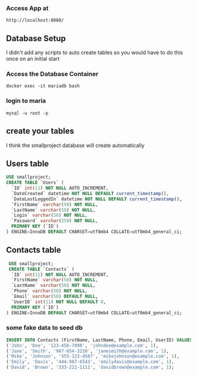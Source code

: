 ### **Access App at**
```http://localhost:8080/```

## **Database Setup**
I didn't add any scripts to auto create tables so you would have to do this once on an initial start
### **Access the Database Container**
```docker exec -it mariadb bash```
### login to maria
```mysql -u root -p```

## create your tables
I think the smallproject database will create automatically
## Users table
````sql
USE smallproject;
CREATE TABLE `Users` (
  `ID` int(11) NOT NULL AUTO_INCREMENT,
  `DateCreated` datetime NOT NULL DEFAULT current_timestamp(),
  `DateLastLoggedIn` datetime NOT NULL DEFAULT current_timestamp(),
  `FirstName` varchar(50) NOT NULL,
  `LastName` varchar(50) NOT NULL,
  `Login` varchar(50) NOT NULL,
  `Password` varchar(250) NOT NULL,
  PRIMARY KEY (`ID`)
) ENGINE=InnoDB DEFAULT CHARSET=utf8mb4 COLLATE=utf8mb4_general_ci;
````
## Contacts table

````sql
 USE smallproject; 
 CREATE TABLE `Contacts` (
  `ID` int(11) NOT NULL AUTO_INCREMENT,
  `FirstName` varchar(50) NOT NULL,
  `LastName` varchar(50) NOT NULL,
  `Phone` varchar(50) NOT NULL,
  `Email` varchar(50) DEFAULT NULL,
  `UserID` int(11) NOT NULL DEFAULT 0,
  PRIMARY KEY (`ID`)
) ENGINE=InnoDB DEFAULT CHARSET=utf8mb4 COLLATE=utf8mb4_general_ci;
````
### some fake data to seed db
````sql
INSERT INTO Contacts (FirstName, LastName, Phone, Email, UserID) VALUES
('John', 'Doe', '123-456-7890', 'johndoe@example.com', 1),
('Jane', 'Smith', '987-654-3210', 'janesmith@example.com', 1),
('Mike', 'Johnson', '555-123-4567', 'mikejohnson@example.com', 1),
('Emily', 'Davis', '444-987-6543', 'emilydavis@example.com', 1),
('David', 'Brown', '333-222-1111', 'davidbrown@example.com', 1);
````
